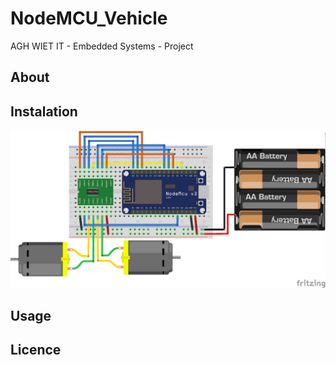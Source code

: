 # NodeMCU_Vehicle
AGH WIET IT - Embedded Systems - Project
## About

## Instalation

![breadboard schematic](Images/breadboard.png?raw=true "Title")

## Usage

## Licence
